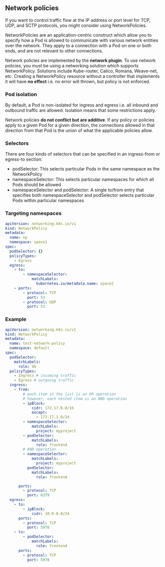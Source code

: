 ## Network policies

If you want to control traffic flow at the IP address or port level for TCP, UDP, and SCTP protocols, you might consider using NetworkPolicies.

NetworkPolicies are an application-centric construct which allow you to specify how a Pod is allowed to communicate with various network entities over the network. They apply to a connection with a Pod on one or both ends, and are not relevant to other connections.

Network policies are implemented by the **network plugin**. To use network policies, you must be using a networking solution which supports NetworkPolicy. Solutions include Kube-router, Calico, Romana, Weave-net, etc. Creating a NetworkPolicy resource without a controller that implements it will have **no effect** i.e. no error will thrown, but policy is not enforced.

### Pod isolation

By default, a Pod is non-isolated for ingress and egress i.e. all inbound and outbound traffic are allowed. Isolation means that some restrictions apply.

Network policies **do not conflict but are additive**. If any policy or policies apply to a given Pod for a given direction, the connections allowed in that direction from that Pod is the union of what the applicable policies allow.

### Selectors

There are four kinds of selectors that can be specified in an ingress-from or egress-to section:

- podSelector: This selects particular Pods in the same namespace as the NetworkPolicy
- namespaceSelector: This selects particular namespaces for which all Pods should be allowed
- namespaceSelector and podSelector: A single to/from entry that specifies both namespaceSelector and podSelector selects particular Pods within particular namespaces

### Targeting namespaces

```yaml
apiVersion: networking.k8s.io/v1
kind: NetworkPolicy
metadata:
  name: np
  namespace: space1
spec:
  podSelector: {}
  policyTypes:
    - Egress
  egress:
    - to:
        - namespaceSelector:
            matchLabels:
              kubernetes.io/metadata.name: space2
    - ports:
        - protocol: TCP
          port: 53
        - protocol: UDP
          port: 53
```

### Example

```yaml
apiVersion: networking.k8s.io/v1
kind: NetworkPolicy
metadata:
  name: test-network-policy
  namespace: default
spec:
  podSelector:
    matchLabels:
      role: db
  policyTypes:
    - Ingress # incoming traffic
    - Egress # outgoing traffic
  ingress:
    - from:
        # each item in the list is an OR operation
        # however, each nested item is an AND operation
        - ipBlock:
            cidr: 172.17.0.0/16
            except:
              - 172.17.1.0/24
        - namespaceSelector:
            matchLabels:
              project: myproject
        - podSelector:
            matchLabels:
              role: frontend
        # AND operation
        - namespaceSelector:
            matchLabels:
              project: myproject
          podSelector:
            matchLabels:
              role: frontend

      ports:
        - protocol: TCP
          port: 6379
  egress:
    - to:
        - ipBlock:
            cidr: 10.0.0.0/24
      ports:
        - protocol: TCP
          port: 5978
    - to:
        - podSelector:
            matchLabels:
              role: frontend
      ports:
        - protocol: TCP
          port: 5978
```
